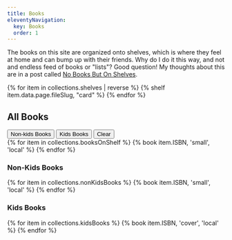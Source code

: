 ```yaml
---
title: Books
eleventyNavigation:
  key: Books
  order: 1
---
```

The books on this site are organized onto shelves, which is where they feel at home and can bump up with their friends. Why do I do it this way, and not and endless feed of books or "lists"? Good question! My thoughts about this are in a post called [No Books But On Shelves](/no-books-but-on-shelves/).

<section>
<div div="p-0">
{% for item in collections.shelves | reverse %}
{% shelf item.data.page.fileSlug, "card" %}
{% endfor %}
</div>
</section>


<h2>All Books</h2>
<div x-data="{ currentTab: 'clear'}" class="">
  <div class="flex flex-row space-x-4">
  <button @click="currentTab = 'non-kids'" class="p-2 transition duration-300 ease-in-out delay-150 border border-blue-200 hover:bg-white hover:shadow-xl hover:-translate-y-1 hover:scale-110" :class="{ 'bg-blue-200' : currentTab === 'non-kids'}">Non-kids Books</button>
  <button @click="currentTab = 'kids'" class="p-2 transition duration-300 ease-in-out delay-150 border border-blue-200 hover:bg-white hover:shadow-xl hover:-translate-y-1 hover:scale-110" :class="{ 'bg-blue-200' : currentTab === 'kids'}">Kids Books</button>
  <button @click="currentTab = 'clear'" class="p-2" :class="{ 'text-gray-100' : currentTab === 'clear'}">Clear</button>
  </div>
  <div class="p-2 border-2 border-gray-100 border-dotted">
  <section x-show="currentTab === 'clear'">
  <div class="grid grid-cols-1 gap-4 sm:grid-cols-2">
  {% for item in collections.booksOnShelf %}
  {% book item.ISBN, 'small', 'local' %}
  {% endfor %}
  </div>
  </section>
  <section x-show="currentTab === 'non-kids'">
  <h3 class="mt-4">Non-Kids Books</h3>
  <div class="grid grid-cols-1 gap-4 sm:grid-cols-2">
  {% for item in collections.nonKidsBooks %}
  {% book item.ISBN, 'small', 'local' %}
  {% endfor %}
  </div>
  </section>
  <section x-show="currentTab === 'kids'">
  <h3 class="mt-4">Kids Books</h3>
  <div class="grid grid-cols-1 gap-4 sm:grid-cols-3">
  {% for item in collections.kidsBooks %}
  {% book item.ISBN, 'cover', 'local' %}
  {% endfor %}
  </div>
  </section>
  </div>
</div>
